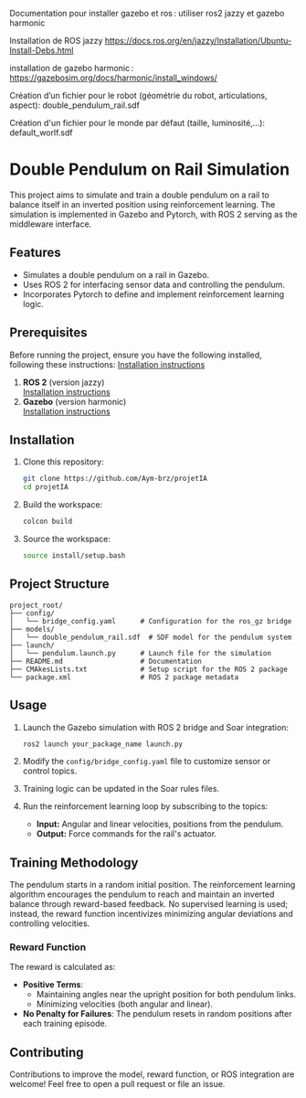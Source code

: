 Documentation pour installer gazebo et ros : utiliser ros2 jazzy et gazebo harmonic  


Installation de ROS jazzy 
https://docs.ros.org/en/jazzy/Installation/Ubuntu-Install-Debs.html 

installation de gazebo harmonic : 
https://gazebosim.org/docs/harmonic/install_windows/ 

 
Création d’un fichier pour le robot (géométrie du robot, articulations, aspect):
double_pendulum_rail.sdf

Création d'un fichier pour le monde par défaut (taille, luminosité,...):
default_worlf.sdf
# Double Pendulum on Rail Simulation

This project aims to simulate and train a double pendulum on a rail to balance itself in an inverted position using reinforcement learning. The simulation is implemented in Gazebo and Pytorch, with ROS 2 serving as the middleware interface.

## Features

- Simulates a double pendulum on a rail in Gazebo.
- Uses ROS 2 for interfacing sensor data and controlling the pendulum.
- Incorporates Pytorch to define and implement reinforcement learning logic.

## Prerequisites

Before running the project, ensure you have the following installed, following these instructions: 
    [Installation instructions](https://gazebosim.org/docs/all/ros_installation/)

1. **ROS 2** (version jazzy)  
   [Installation instructions](https://docs.ros.org/en/jazzy/Installation/)  
2. **Gazebo** (version harmonic)  
   [Installation instructions](https://gazebosim.org/docs/harmonic/)  

## Installation

1. Clone this repository:
   ```bash
   git clone https://github.com/Aym-brz/projetIA
   cd projetIA
   ```

2. Build the workspace:
   ```bash
   colcon build
   ```

3. Source the workspace:
   ```bash
   source install/setup.bash
   ```

## Project Structure

```plaintext
project_root/
├── config/
│   └── bridge_config.yaml      # Configuration for the ros_gz bridge
├── models/
│   └── double_pendulum_rail.sdf  # SDF model for the pendulum system
├── launch/
│   └── pendulum.launch.py      # Launch file for the simulation
├── README.md                   # Documentation
├── CMAkesLists.txt             # Setup script for the ROS 2 package
└── package.xml                 # ROS 2 package metadata
```

## Usage

1. Launch the Gazebo simulation with ROS 2 bridge and Soar integration:
   ```bash
   ros2 launch your_package_name launch.py
   ```

2. Modify the `config/bridge_config.yaml` file to customize sensor or control topics.

3. Training logic can be updated in the Soar rules files.

4. Run the reinforcement learning loop by subscribing to the topics:
   - **Input:** Angular and linear velocities, positions from the pendulum.
   - **Output:** Force commands for the rail's actuator.

## Training Methodology

The pendulum starts in a random initial position. The reinforcement learning algorithm encourages the pendulum to reach and maintain an inverted balance through reward-based feedback. No supervised learning is used; instead, the reward function incentivizes minimizing angular deviations and controlling velocities.

### Reward Function

The reward is calculated as:
- **Positive Terms**:
  - Maintaining angles near the upright position for both pendulum links.
  - Minimizing velocities (both angular and linear).
- **No Penalty for Failures**: The pendulum resets in random positions after each training episode.

## Contributing

Contributions to improve the model, reward function, or ROS integration are welcome! Feel free to open a pull request or file an issue.


